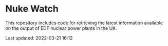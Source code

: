 # Nuke Watch

This repository includes code for retrieving the latest information available on the output of EDF nuclear power plants in the UK.

Last updated: 2022-03-21 16:12